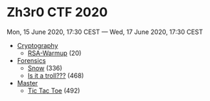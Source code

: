 # Zh3r0 CTF 2020

Mon, 15 June 2020, 17:30 CEST — Wed, 17 June 2020, 17:30 CEST

* [Cryptography](Crypto.md)
  - [RSA-Warmup](Crypto.md#rsa-warmup) (20)
* [Forensics](Forensics.md)
  - [Snow](Forensics.md#snow) (336)
  - [Is it a troll???](Forensics.md#is-it-a-troll) (468)
* [Master](Master.md)
  - [Tic Tac Toe](Master.md#tic-tac-toe) (492)
